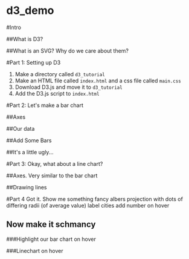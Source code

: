 d3_demo
=======

#Intro 

##What is D3?

##What is an SVG? Why do we care about them?

#Part 1: Setting up D3

1. Make a directory called `d3_tutorial`
2. Make an HTML file called `index.html` and a css file called `main.css`
3. Download D3.js and move it to `d3_tutorial`
4. Add the D3.js script to `index.html`

#Part 2: Let's make a bar chart 

##Axes

##Our data

##Add Some Bars 

##It's a little ugly...

#Part 3: Okay, what about a line chart?

##Axes. Very similar to the bar chart

##Drawing lines

#Part 4 Got it. Show me something fancy
albers projection with dots of differing radii (of average value)
label cities
add number on hover

## Now make it schmancy

###Highlight our bar chart on hover

###Linechart on hover
